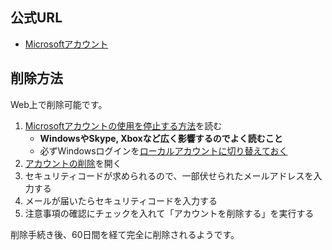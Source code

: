 ## 公式URL

- [Microsoftアカウント](https://account.microsoft.com)

## 削除方法

Web上で削除可能です。

1. [Microsoftアカウントの使用を停止する方法](https://support.microsoft.com/ja-jp/help/12412/microsoft-account-how-to-close-account)を読む
	- **WindowsやSkype, Xboxなど広く影響するのでよく読むこと**
	- 必ずWindowsログインを[ローカルアカウントに切り替えておく](https://121ware.com/qasearch/1007/app/servlet/relatedqa?QID=018040)
2. [アカウントの削除](http://go.microsoft.com/fwlink/?LinkId=523898)を開く
3. セキュリティコードが求められるので、一部伏せられたメールアドレスを入力する
4. メールが届いたらセキュリティコードを入力する
5. 注意事項の確認にチェックを入れて「アカウントを削除する」を実行する

削除手続き後、60日間を経て完全に削除されるようです。
